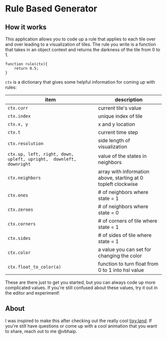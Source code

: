 # Rule Based Generator

## How it works
This application allows you to code up a rule that applies to each tile over and over leading to a visualization of tiles. The rule you write is a function that takes in an object context and returns the darkness of the tile from 0 to 1.

```
function rule(ctx){
    return 0.5;
}
```

``ctx`` is a dictionary that gives some helpful information for coming up with rules:


| item | description|
|--|--|
| `ctx.curr` | current tile's value |
| `ctx.index` | unique index of tile |
| `ctx.x, y` | x and y location |
| `ctx.t` | current time step |
| `ctx.resolution` | side length of visualization|
| `ctx.up, left, right, down, upleft, upright,  downleft, downright` | value of the states in neighbors |
| `ctx.neighbors` | array with information above, starting at 0 topleft clockwise |
| `ctx.ones` | # of neighbors where state = 1 |
| `ctx.zeroes` | # of neighbors where state = 0 |
| `ctx.corners` | # of corners of tile where state = 1 |
| `ctx.sides` | # of sides of tile where state = 1 |
| `ctx.color` | a value you can set for changing the color |
| `ctx.float_to_color(a)` | function to turn float from 0 to 1 into hsl value |


These are there just to get you started, but you can always code up more complicated values. If you're still confused about these values, try it out in the editor and experiment!

## About

I was inspired to make this after checking out the really cool [tixy.land](https://tixy.land). If you're still have questions or come up with a cool animation that you want to share, reach out to me @vbhaip.